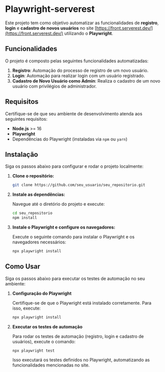 # Playwright-serverest

Este projeto tem como objetivo automatizar as funcionalidades de **registro**, **login** e **cadastro de novos usuários** no site [https://front.serverest.dev/](https://front.serverest.dev/) utilizando o **Playwright**.

## Funcionalidades

O projeto é composto pelas seguintes funcionalidades automatizadas:

1. **Registro**: Automação do processo de registro de um novo usuário.
2. **Login**: Automação para realizar login com um usuário registrado.
3. **Cadastro de Novo Usuário como Admin**: Realiza o cadastro de um novo usuário com privilégios de administrador.

## Requisitos

Certifique-se de que seu ambiente de desenvolvimento atenda aos seguintes requisitos:

- **Node.js** >= 16
- **Playwright**
- Dependências do Playwright (instaladas via `npm` ou `yarn`)

## Instalação

Siga os passos abaixo para configurar e rodar o projeto localmente:

1. **Clone o repositório:**

   ```bash
   git clone https://github.com/seu_usuario/seu_repositorio.git
   ```

2. **Instale as dependências:**

   Navegue até o diretório do projeto e execute:

   ```bash
   cd seu_repositorio
   npm install
   ```

3. **Instale o Playwright e configure os navegadores:**

   Execute o seguinte comando para instalar o Playwright e os navegadores necessários:

   ```bash
   npx playwright install
   ```

## Como Usar

Siga os passos abaixo para executar os testes de automação no seu ambiente:

1. **Configuração do Playwright**

   Certifique-se de que o Playwright está instalado corretamente. Para isso, execute:

   ```bash
   npx playwright install
   ```

2. **Executar os testes de automação**

   Para rodar os testes de automação (registro, login e cadastro de usuários), execute o comando:

   ```bash
   npx playwright test
   ```

   Isso executará os testes definidos no Playwright, automatizando as funcionalidades mencionadas no site.